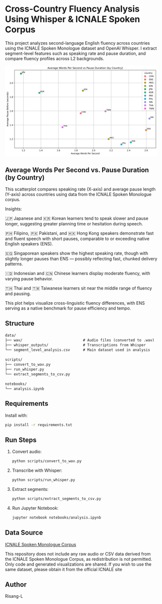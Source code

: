 # Cross-Country Fluency Analysis Using Whisper & ICNALE Spoken Corpus

This project analyzes second-language English fluency across countries using the ICNALE Spoken Monologue dataset and OpenAI Whisper. I extract segment-level features such as speaking rate and pause duration, and compare fluency profiles across L2 backgrounds.

![Scatterplot](figures/fluency_scatterplot.png)

## Average Words Per Second vs. Pause Duration (by Country)
This scatterplot compares speaking rate (X-axis) and average pause length (Y-axis) across countries using data from the ICNALE Spoken Monologue corpus.

Insights:

🇯🇵 Japanese and 🇰🇷 Korean learners tend to speak slower and pause longer, suggesting greater planning time or hesitation during speech.

🇵🇭 Filipino, 🇵🇰 Pakistani, and 🇭🇰 Hong Kong speakers demonstrate fast and fluent speech with short pauses, comparable to or exceeding native English speakers (ENS).

🇸🇬 Singaporean speakers show the highest speaking rate, though with slightly longer pauses than ENS — possibly reflecting fast, chunked delivery patterns.

🇮🇩 Indonesian and 🇨🇳 Chinese learners display moderate fluency, with varying pause behavior.

🇹🇭 Thai and 🇹🇼 Taiwanese learners sit near the middle range of fluency and pausing.

This plot helps visualize cross-linguistic fluency differences, with ENS serving as a native benchmark for pause efficiency and tempo.
## Structure
```
data/
├── wav/                            # Audio files (converted to .wav)
├── whisper_outputs/                # Transcriptions from Whisper
└── segment_level_analysis.csv      # Main dataset used in analysis

scripts/
├── convert_to_wav.py
├── run_whisper.py
└── extract_segments_to_csv.py

notebooks/
└── analysis.ipynb
```

## Requirements
Install with:
```bash
pip install -r requirements.txt
```

## Run Steps
1. Convert audio:
   ```bash
   python scripts/convert_to_wav.py
   ```
2. Transcribe with Whisper:
   ```bash
   python scripts/run_whisper.py
   ```
3. Extract segments:
   ```bash
   python scripts/extract_segments_to_csv.py
   ```
4. Run Jupyter Notebook:
   ```bash
   jupyter notebook notebooks/analysis.ipynb
   ```

## Data Source
[ICNALE Spoken Monologue Corpus](https://language.sakura.ne.jp/icnale/)

This repository does not include any raw audio or CSV data derived from the ICNALE Spoken Monologue Corpus, as redistribution is not permitted. Only code and generated visualizations are shared. If you wish to use the same dataset, please obtain it from the official ICNALE site


## Author
Risang-L
